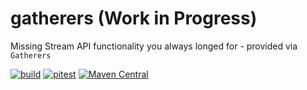 # gatherers (Work in Progress)

Missing Stream API functionality you always longed for - provided via `Gatherers`

[![build](https://github.com/pivovarit/gatherers/actions/workflows/build.yml/badge.svg?branch=main)](https://github.com/pivovarit/gatherers/actions/workflows/build.yml)
[![pitest](https://github.com/pivovarit/gatherers/actions/workflows/pitest.yml/badge.svg?branch=main)](https://pivovarit.github.io/gatherers)
[![Maven Central](https://maven-badges.herokuapp.com/maven-central/com.pivovarit/gatherers/badge.svg)](https://maven-badges.herokuapp.com/maven-central/com.pivovarit/gatherers)
